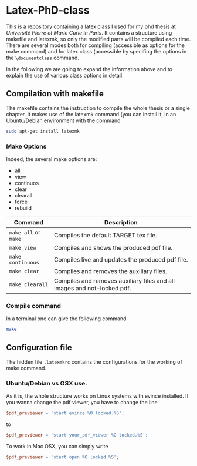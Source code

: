# Latex-PhD-class
This is a repository containing a latex class I used for my phd thesis at _Université Pierre et Marie Curie in Paris_. 
It contains a structure using makefile and latexmk, so only the modified parts will be compiled each time. There are several modes both for compiling (accessible as options for the make command) and for latex class (accessible by specifing the options in the `\documentclass` command.

In the following we are going to expand the information above and to explain the use of various class options in detail.

## Compilation with makefile

The makefile contains the instruction to compile the whole thesis or a single chapter. It makes use of the latexmk command (you can install it, in an Ubuntu/Debian environment with the command
```bash
sudo apt-get install latexmk
```
### Make Options

Indeed, the several make options are:

* all
* view
* continuos
* clear
* clearall
* force
* rebuild


Command               | Description
-------------         | -------------
`make all` or `make`  | Compiles the default TARGET tex file.
`make view`           | Compiles and shows the produced pdf file.
`make continuous`     | Compiles live and updates the produced pdf file.
`make clear`          | Compiles and removes the auxiliary files.
`make clearall`       | Compiles and removes auxiliary files and all images and not-locked pdf.

### Compile command

In a terminal one can give the following command
```bash
make 
```

## Configuration file

The hidden file `.latexmkrc` contains the configurations for the working of make command.

### Ubuntu/Debian vs OSX use.

As it is, the whole structure works on Linux systems with evince installed.
If you wanna change the pdf viewer, you have to change the line 
```makefile
$pdf_previewer = 'start evince %O locked.%S';
```
to 

```makefile
$pdf_previewer = 'start your_pdf_viewer %O locked.%S';
```

To work in Mac OSX, you can simply write

```makefile
$pdf_previewer = 'start open %O locked.%S';
```




